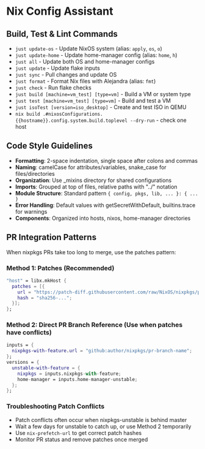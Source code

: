 # Nix Config Assistant

## Build, Test & Lint Commands
- `just update-os` - Update NixOS system (alias: `apply`, `os`, `o`)
- `just update-home` - Update home-manager config (alias: `home`, `h`)
- `just all` - Update both OS and home-manager configs
- `just update` - Update flake inputs
- `just sync` - Pull changes and update OS
- `just format` - Format Nix files with Alejandra (alias: `fmt`)
- `just check` - Run flake checks
- `just build [machine=vm_test] [type=vm]` - Build a VM or system type
- `just test [machine=vm_test] [type=vm]` - Build and test a VM
- `just isoTest [version=iso_desktop]` - Create and test ISO in QEMU
- `nix build .#nixosConfigurations.{{hostname}}.config.system.build.toplevel --dry-run` - check one host

## Code Style Guidelines
- **Formatting**: 2-space indentation, single space after colons and commas
- **Naming**: camelCase for attributes/variables, snake_case for files/directories
- **Organization**: Use _mixins directory for shared configurations
- **Imports**: Grouped at top of files, relative paths with "../" notation
- **Module Structure**: Standard pattern `{ config, pkgs, lib, ... }: { ... }`
- **Error Handling**: Default values with getSecretWithDefault, builtins.trace for warnings
- **Components**: Organized into hosts, nixos, home-manager directories

## PR Integration Patterns
When nixpkgs PRs take too long to merge, use the patches pattern:

### Method 1: Patches (Recommended)
```nix
"host" = libx.mkHost {
  patches = [{
    url = "https://patch-diff.githubusercontent.com/raw/NixOS/nixpkgs/pull/XXXXX.patch";
    hash = "sha256-...";
  }];
};
```

### Method 2: Direct PR Branch Reference (Use when patches have conflicts)
```nix
inputs = {
  nixpkgs-with-feature.url = "github:author/nixpkgs/pr-branch-name";
};
versions = {
  unstable-with-feature = {
    nixpkgs = inputs.nixpkgs-with-feature;
    home-manager = inputs.home-manager-unstable;
  };
};
```

### Troubleshooting Patch Conflicts
- Patch conflicts often occur when nixpkgs-unstable is behind master
- Wait a few days for unstable to catch up, or use Method 2 temporarily
- Use `nix-prefetch-url` to get correct patch hashes
- Monitor PR status and remove patches once merged